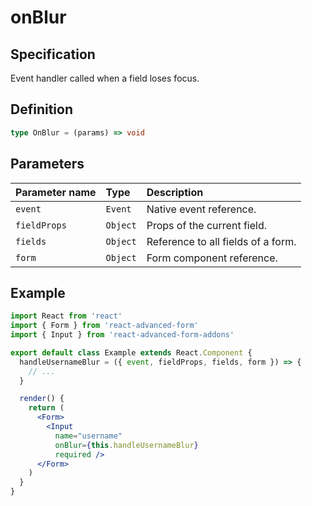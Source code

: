 # onBlur

## Specification

Event handler called when a field loses focus.

## Definition

```typescript
type OnBlur = (params) => void
```

## Parameters

| Parameter name | Type | Description |
| :--- | :--- | :--- |
| `event` | `Event` | Native event reference. |
| `fieldProps` | `Object` | Props of the current field. |
| `fields` | `Object` | Reference to all fields of a form. |
| `form` | `Object` | Form component reference. |

## Example

```jsx
import React from 'react'
import { Form } from 'react-advanced-form'
import { Input } from 'react-advanced-form-addons'

export default class Example extends React.Component {
  handleUsernameBlur = ({ event, fieldProps, fields, form }) => {
    // ...
  }

  render() {
    return (
      <Form>
        <Input
          name="username"
          onBlur={this.handleUsernameBlur}
          required />
      </Form>
    )
  }
}
```

